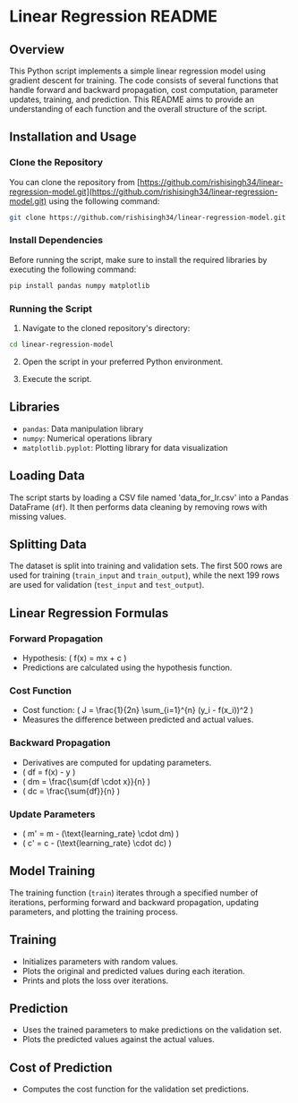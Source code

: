 # Linear Regression README

## Overview
This Python script implements a simple linear regression model using gradient descent for training. The code consists of several functions that handle forward and backward propagation, cost computation, parameter updates, training, and prediction. This README aims to provide an understanding of each function and the overall structure of the script.

## Installation and Usage

### Clone the Repository
You can clone the repository from [https://github.com/rishisingh34/linear-regression-model.git](https://github.com/rishisingh34/linear-regression-model.git) using the following command:

```bash
git clone https://github.com/rishisingh34/linear-regression-model.git
```

### Install Dependencies
Before running the script, make sure to install the required libraries by executing the following command:

```bash
pip install pandas numpy matplotlib
```

### Running the Script
1. Navigate to the cloned repository's directory:

```bash
cd linear-regression-model
```

2. Open the script in your preferred Python environment.

3. Execute the script.

## Libraries
- `pandas`: Data manipulation library
- `numpy`: Numerical operations library
- `matplotlib.pyplot`: Plotting library for data visualization

## Loading Data
The script starts by loading a CSV file named 'data_for_lr.csv' into a Pandas DataFrame (`df`). It then performs data cleaning by removing rows with missing values.

## Splitting Data
The dataset is split into training and validation sets. The first 500 rows are used for training (`train_input` and `train_output`), while the next 199 rows are used for validation (`test_input` and `test_output`).

## Linear Regression Formulas
### Forward Propagation
- Hypothesis: \( f(x) = mx + c \)
- Predictions are calculated using the hypothesis function.

### Cost Function
- Cost function: \( J = \frac{1}{2n} \sum_{i=1}^{n} (y_i - f(x_i))^2 \)
- Measures the difference between predicted and actual values.

### Backward Propagation
- Derivatives are computed for updating parameters.
- \( df = f(x) - y \)
- \( dm = \frac{\sum{df \cdot x}}{n} \)
- \( dc = \frac{\sum{df}}{n} \)

### Update Parameters
- \( m' = m - (\text{learning\_rate} \cdot dm) \)
- \( c' = c - (\text{learning\_rate} \cdot dc) \)

## Model Training
The training function (`train`) iterates through a specified number of iterations, performing forward and backward propagation, updating parameters, and plotting the training process.

## Training
- Initializes parameters with random values.
- Plots the original and predicted values during each iteration.
- Prints and plots the loss over iterations.

## Prediction
- Uses the trained parameters to make predictions on the validation set.
- Plots the predicted values against the actual values.

## Cost of Prediction
- Computes the cost function for the validation set predictions.
